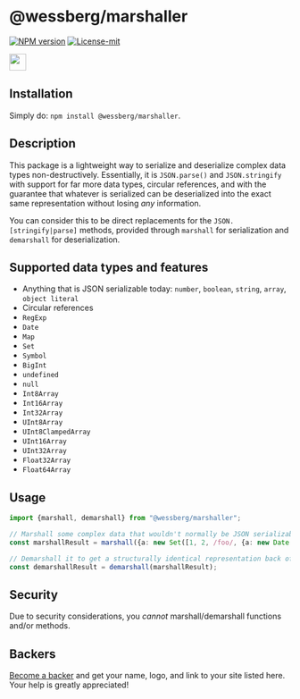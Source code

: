 # @wessberg/marshaller
[![NPM version][npm-version-image]][npm-version-url]
[![License-mit][license-mit-image]][license-mit-url]

<a href="https://www.patreon.com/bePatron?u=11315442"><img height="30" src="https://c5.patreon.com/external/logo/become_a_patron_button@2x.png" /></a>

[license-mit-url]: https://opensource.org/licenses/MIT

[license-mit-image]: https://img.shields.io/badge/License-MIT-yellow.svg

[npm-version-url]: https://www.npmjs.com/package/@wessberg/marshaller

[npm-version-image]: https://badge.fury.io/js/%40wessberg%2Fmarshaller.svg

## Installation
Simply do: `npm install @wessberg/marshaller`.

## Description

This package is a lightweight way to serialize and deserialize complex data types non-destructively.
Essentially, it is `JSON.parse()` and `JSON.stringify` with support for far more data types, circular references, and with the guarantee that
whatever is serialized can be deserialized into the exact same representation without losing *any* information.

You can consider this to be direct replacements for the `JSON.[stringify|parse]` methods, provided through `marshall` for serialization and `demarshall` for deserialization.

## Supported data types and features

- Anything that is JSON serializable today: `number`, `boolean`, `string`, `array`, `object literal`
- Circular references
- `RegExp`
- `Date`
- `Map`
- `Set`
- `Symbol`
- `BigInt`
- `undefined`
- `null`
- `Int8Array`
- `Int16Array`
- `Int32Array`
- `UInt8Array`
- `UInt8ClampedArray`
- `UInt16Array`
- `UInt32Array`
- `Float32Array`
- `Float64Array`

## Usage
```typescript
import {marshall, demarshall} from "@wessberg/marshaller";

// Marshall some complex data that wouldn't normally be JSON serializable
const marshallResult = marshall({a: new Set([1, 2, /foo/, {a: new Date(), b: new Float32Array([1, 2, 3])}])})

// Demarshall it to get a structurally identical representation back of the data
const demarshallResult = demarshall(marshallResult);
```

## Security

Due to security considerations, you *cannot* marshall/demarshall functions and/or methods.

## Backers

[Become a backer](https://www.patreon.com/bePatron?c=1770586) and get your name, logo, and link to your site listed here. Your help is greatly appreciated!